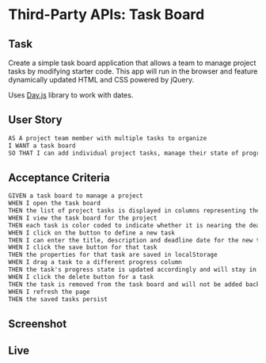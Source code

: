 # Third-Party APIs: Task Board

## Task

Create a simple task board application that allows a team to manage project tasks by modifying starter code. This app will run in the browser and feature dynamically updated HTML and CSS powered by jQuery.

Uses [Day.js](https://day.js.org/en/) library to work with dates.

## User Story

```md
AS A project team member with multiple tasks to organize
I WANT a task board
SO THAT I can add individual project tasks, manage their state of progress and track overall project progress accordingly
```

## Acceptance Criteria

```md
GIVEN a task board to manage a project
WHEN I open the task board
THEN the list of project tasks is displayed in columns representing the task progress state (Not Yet Started, In Progress, Completed)
WHEN I view the task board for the project
THEN each task is color coded to indicate whether it is nearing the deadline (yellow) or is overdue (red)
WHEN I click on the button to define a new task
THEN I can enter the title, description and deadline date for the new task into a modal dialog
WHEN I click the save button for that task
THEN the properties for that task are saved in localStorage
WHEN I drag a task to a different progress column
THEN the task's progress state is updated accordingly and will stay in the new column after refreshing
WHEN I click the delete button for a task
THEN the task is removed from the task board and will not be added back after refreshing
WHEN I refresh the page
THEN the saved tasks persist
```

## Screenshot

## Live
